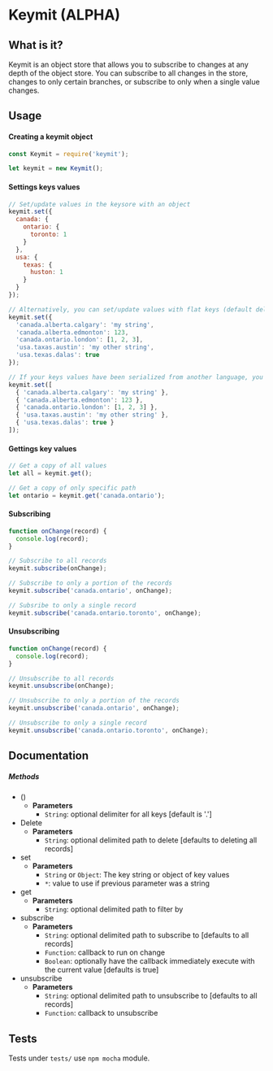 # Keymit (ALPHA)

## What is it?

Keymit is an object store that allows you to subscribe to changes at any depth
of the object store. You can subscribe to all changes in the store, changes to
only certain branches, or subscribe to only when a single value changes.

## Usage

#### Creating a keymit object

```js
const Keymit = require('keymit');

let keymit = new Keymit();
```

#### Settings keys values

```js
// Set/update values in the keysore with an object
keymit.set({
  canada: {
    ontario: {
      toronto: 1
    }
  },
  usa: {
    texas: {
      huston: 1
    }
  }
});

// Alternatively, you can set/update values with flat keys (default delimiter is a '.')
keymit.set({
  'canada.alberta.calgary': 'my string',
  'canada.alberta.edmonton': 123,
  'canada.ontario.london': [1, 2, 3],
  'usa.taxas.austin': 'my other string',
  'usa.texas.dalas': true
});

// If your keys values have been serialized from another language, you can use those too
keymit.set([
  { 'canada.alberta.calgary': 'my string' },
  { 'canada.alberta.edmonton': 123 },
  { 'canada.ontario.london': [1, 2, 3] },
  { 'usa.taxas.austin': 'my other string' },
  { 'usa.texas.dalas': true }
]);
```

#### Gettings key values

```js
// Get a copy of all values
let all = keymit.get();

// Get a copy of only specific path
let ontario = keymit.get('canada.ontario');
```

#### Subscribing

```js
function onChange(record) {
  console.log(record);
}

// Subscribe to all records
keymit.subscribe(onChange);

// Subscribe to only a portion of the records
keymit.subscribe('canada.ontario', onChange);

// Subsribe to only a single record
keymit.subscribe('canada.ontario.toronto', onChange);
```

#### Unsubscribing

```js
function onChange(record) {
  console.log(record);
}

// Unsubscribe to all records
keymit.unsubscribe(onChange);

// Unsubscribe to only a portion of the records
keymit.unsubscribe('canada.ontario', onChange);

// Unsubscribe to only a single record
keymit.unsubscribe('canada.ontario.toronto', onChange);
```

## Documentation

##### Methods

- ()
  - **Parameters**
    - `String`: optional delimiter for all keys [default is '.']
- Delete
  - **Parameters**
    - `String`: optional delimited path to delete [defaults to deleting all records] 
- set
  - **Parameters**
    - `String` or `Object`: The key string or object of key values
    - `*`: value to use if previous parameter was a string 
- get
  - **Parameters**
    - `String`: optional delimited path to filter by
- subscribe
  - **Parameters**
    - `String`: optional delimited path to subscribe to [defaults to all records]
    - `Function`: callback to run on change
    - `Boolean`: optionally have the callback immediately execute with the current value [defaults is true]
- unsubscribe
  - **Parameters**
    - `String`: optional delimited path to unsubscribe to [defaults to all records]
    - `Function`: callback to unsubscribe

## Tests

Tests under `tests/` use `npm mocha` module.
